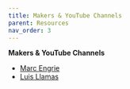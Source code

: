```yaml
---
title: Makers & YouTube Channels
parent: Resources
nav_order: 3
---
```


**Makers & YouTube Channels** 
- [Marc Engrie](https://wp.engrie.be/electronica-forever-love/)
- [Luis Llamas](https://github.com/luisllamasbinaburo/ESP32-Examples)

